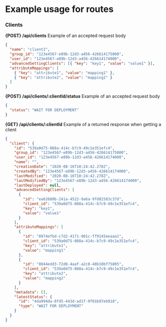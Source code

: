 # Example usage for routes

### Clients

<b>{POST} /api/clients</b>
Example of an accepted request body

```json
{
  "name": "client2",
  "group_id": "123e4567-e89b-12d3-a456-426614175000",
  "user_id": "123e4567-e89b-12d3-a456-426614174000",
  "advancedSettingClients": [{ "key": "key1", "value": "value1" }],
  "attributeMappings": [
    { "key": "attribute1", "value": "mapping1" },
    { "key": "attribute2", "value": "mapping2" }
  ]
}
```

<b>{POST} /api/clients/:clientId/status</b>
Example of an accepted request body

```json
{
  "status": "WAIT FOR DEPLOYMENT"
}
```

<b>{GET} /api/clients/:clientId</b>
Example of a returned response when getting a client

```json
{
  "client": {
    "id": "539a0d75-088a-414c-b7c9-49c1e351efc4",
    "group_id": "123e4567-e89b-12d3-a456-426614175000",
    "user_id": "123e4567-e89b-12d3-a456-426614174000",
    "name": "",
    "creationDate": "2020-08-16T10:24:42.278Z",
    "createdBy": "123e4567-e89b-12d3-a456-426614174000",
    "lastModified": "2020-08-16T10:24:42.278Z",
    "lastModifiedBy": "123e4567-e89b-12d3-a456-426614174000",
    "lastDeployed": null,
    "advancedSettingClients": [
      {
        "id": "ea62680b-241a-4522-9a6a-9fd82583c37d",
        "client_id": "539a0d75-088a-414c-b7c9-49c1e351efc4",
        "key": "key1",
        "value": "value1"
      }
    ],
    "attributeMappings": [
      {
        "id": "8974efbd-c7d2-4171-901c-ff9145eeaaa1",
        "client_id": "539a0d75-088a-414c-b7c9-49c1e351efc4",
        "key": "attribute1",
        "value": "mapping1"
      },
      {
        "id": "8044edd3-72d8-4aaf-a2c0-48b10bf75805",
        "client_id": "539a0d75-088a-414c-b7c9-49c1e351efc4",
        "key": "attribute2",
        "value": "mapping2"
      }
    ],
    "metadata": [],
    "latestStatus": {
      "id": "4da994da-0fd5-443d-ad1f-9f01b97eb918",
      "type": "WAIT FOR DEPLOYMENT"
    }
  }
}
```

